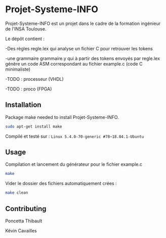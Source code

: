 # Projet-Systeme-INFO

Projet-Systeme-INFO est un projet dans le cadre de la formation ingénieur de l'INSA Toulouse. 

Le dépôt contient :

-Des règles regle.lex qui analyse un fichier C pour retrouver les tokens

-une grammaire grammaire.y qui à partir des tokens envoyés par regle.lex génère un code ASM correspondant au fichier example.c (code C minimaliste)

-TODO : processeur (VHDL)

-TODO : proco (FPGA)

## Installation

Package make needed to install Projet-Systeme-INFO.


```bash
sudo apt-get install make
```

Compilé et testé sur : ```Linux 5.4.0-70-generic #78~18.04.1-Ubuntu  ```


## Usage

Compilation et lancement du générateur pour le fichier example.c
```bash
make
```

Vider le dossier des fichiers automatiquement crées : 
```bash
make clean
```

## Contributing

Poncetta Thibault

Kévin Cavailles
